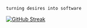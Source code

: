    turning desires into software
[![GitHub Streak](https://streak-stats.demolab.com/?user=eramirezvilla)](https://git.io/streak-stats)